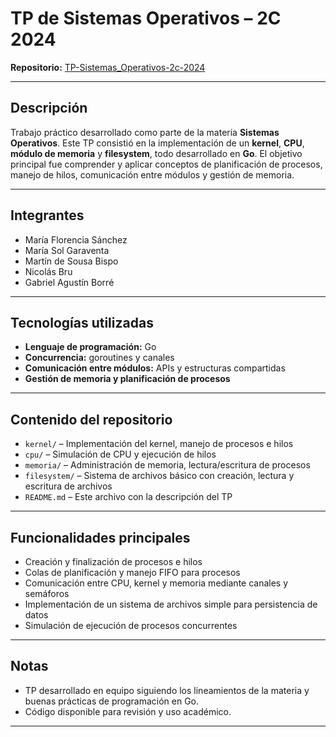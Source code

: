 # TP de Sistemas Operativos – 2C 2024

**Repositorio:** [TP-Sistemas_Operativos-2c-2024](https://github.com/GabrielBorre/TP-Sistemas_Operativos-2c-2024)

---

## Descripción
Trabajo práctico desarrollado como parte de la materia **Sistemas Operativos**. Este TP consistió en la implementación de un **kernel**, **CPU**, **módulo de memoria** y **filesystem**, todo desarrollado en **Go**. El objetivo principal fue comprender y aplicar conceptos de planificación de procesos, manejo de hilos, comunicación entre módulos y gestión de memoria.

---

## Integrantes
- María Florencia Sánchez
- María Sol Garaventa
- Martín de Sousa Bispo
- Nicolás Bru
- Gabriel Agustín Borré

---

## Tecnologías utilizadas
- **Lenguaje de programación:** Go
- **Concurrencia:** goroutines y canales
- **Comunicación entre módulos:** APIs y estructuras compartidas
- **Gestión de memoria y planificación de procesos**

---

## Contenido del repositorio
- `kernel/` – Implementación del kernel, manejo de procesos e hilos
- `cpu/` – Simulación de CPU y ejecución de hilos
- `memoria/` – Administración de memoria, lectura/escritura de procesos
- `filesystem/` – Sistema de archivos básico con creación, lectura y escritura de archivos
- `README.md` – Este archivo con la descripción del TP

---

## Funcionalidades principales
- Creación y finalización de procesos e hilos
- Colas de planificación y manejo FIFO para procesos
- Comunicación entre CPU, kernel y memoria mediante canales y semáforos
- Implementación de un sistema de archivos simple para persistencia de datos
- Simulación de ejecución de procesos concurrentes

---

## Notas
- TP desarrollado en equipo siguiendo los lineamientos de la materia y buenas prácticas de programación en Go.
- Código disponible para revisión y uso académico.

---

